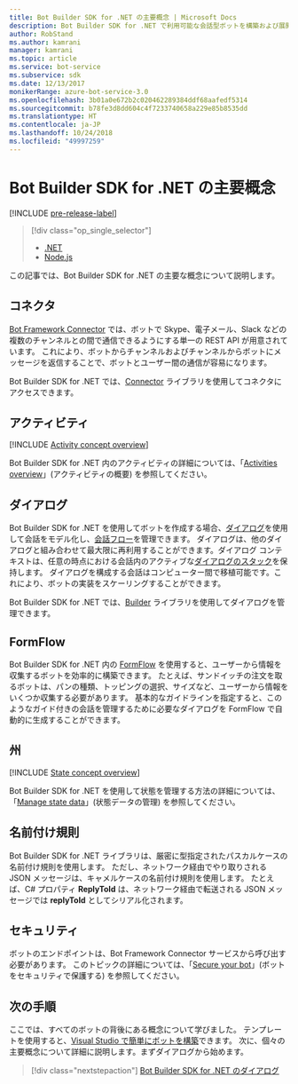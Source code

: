 ```yaml
---
title: Bot Builder SDK for .NET の主要概念 | Microsoft Docs
description: Bot Builder SDK for .NET で利用可能な会話型ボットを構築および展開するための主要概念とツールについて説明します。
author: RobStand
ms.author: kamrani
manager: kamrani
ms.topic: article
ms.service: bot-service
ms.subservice: sdk
ms.date: 12/13/2017
monikerRange: azure-bot-service-3.0
ms.openlocfilehash: 3b01a0e672b2c020462289384ddf68aafedf5314
ms.sourcegitcommit: b78fe3d8dd604c4f7233740658a229e85b8535dd
ms.translationtype: HT
ms.contentlocale: ja-JP
ms.lasthandoff: 10/24/2018
ms.locfileid: "49997259"
---
```

# <a name="key-concepts-in-the-bot-builder-sdk-for-net"></a>Bot Builder SDK for .NET の主要概念

[!INCLUDE [pre-release-label](../includes/pre-release-label-v3.md)]

> [!div class="op_single_selector"]
> - [.NET](../dotnet/bot-builder-dotnet-concepts.md)
> - [Node.js](../nodejs/bot-builder-nodejs-concepts.md)

この記事では、Bot Builder SDK for .NET の主要な概念について説明します。

## <a name="connector"></a>コネクタ

[Bot Framework Connector](bot-builder-dotnet-connector.md) では、ボットで Skype、電子メール、Slack などの複数のチャンネルとの間で通信できるようにする単一の REST API が用意されています。 これにより、ボットからチャンネルおよびチャンネルからボットにメッセージを返信することで、ボットとユーザー間の通信が容易になります。 

Bot Builder SDK for .NET では、[Connector][connectorLibrary] ライブラリを使用してコネクタにアクセスできます。 

## <a name="activity"></a>アクティビティ

[!INCLUDE [Activity concept overview](../includes/snippet-dotnet-concept-activity.md)]

Bot Builder SDK for .NET 内のアクティビティの詳細については、「[Activities overview](bot-builder-dotnet-activities.md)」(アクティビティの概要) を参照してください。

## <a name="dialog"></a>ダイアログ

Bot Builder SDK for .NET を使用してボットを作成する場合、[ダイアログ](bot-builder-dotnet-dialogs.md)を使用して会話をモデル化し、[会話フロー](../bot-service-design-conversation-flow.md#dialog-stack)を管理できます。 ダイアログは、他のダイアログと組み合わせて最大限に再利用することができます。ダイアログ コンテキストは、任意の時点における会話内のアクティブな[ダイアログのスタック](../bot-service-design-conversation-flow.md)を保持します。 ダイアログを構成する会話はコンピューター間で移植可能です。これにより、ボットの実装をスケーリングすることができます。 

Bot Builder SDK for .NET では、[Builder][builderLibrary] ライブラリを使用してダイアログを管理できます。

## <a name="formflow"></a>FormFlow

Bot Builder SDK for .NET 内の [FormFlow](bot-builder-dotnet-formflow.md) を使用すると、ユーザーから情報を収集するボットを効率的に構築できます。 たとえば、サンドイッチの注文を取るボットは、パンの種類、トッピングの選択、サイズなど、ユーザーから情報をいくつか収集する必要があります。 基本的なガイドラインを指定すると、このようなガイド付きの会話を管理するために必要なダイアログを FormFlow で自動的に生成することができます。

## <a name="state"></a>州

[!INCLUDE [State concept overview](../includes/snippet-dotnet-concept-state.md)]

Bot Builder SDK for .NET を使用して状態を管理する方法の詳細については、「[Manage state data](bot-builder-dotnet-state.md)」(状態データの管理) を参照してください。

## <a name="naming-conventions"></a>名前付け規則

Bot Builder SDK for .NET ライブラリは、厳密に型指定されたパスカルケースの名前付け規則を使用します。 ただし、ネットワーク経由でやり取りされる JSON メッセージは、キャメルケースの名前付け規則を使用します。 たとえば、C# プロパティ **ReplyToId** は、ネットワーク経由で転送される JSON メッセージでは **replyToId** としてシリアル化されます。

## <a name="security"></a>セキュリティ

ボットのエンドポイントは、Bot Framework Connector サービスから呼び出す必要があります。 このトピックの詳細については、「[Secure your bot](bot-builder-dotnet-security.md)」(ボットをセキュリティで保護する) を参照してください。

## <a name="next-steps"></a>次の手順

ここでは、すべてのボットの背後にある概念について学びました。 テンプレートを使用すると、[Visual Studio で簡単にボットを構築](bot-builder-dotnet-quickstart.md)できます。 次に、個々の主要概念について詳細に説明します。まずダイアログから始めます。

> [!div class="nextstepaction"]
> [Bot Builder SDK for .NET のダイアログ](bot-builder-dotnet-dialogs.md)

[connectorLibrary]: /dotnet/api/microsoft.bot.connector

[builderLibrary]: /dotnet/api/microsoft.bot.builder.dialogs

